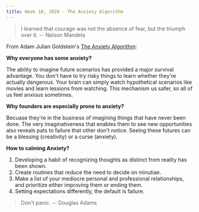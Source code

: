 ```yaml
---
title: Week 10, 2020 - The Anxiety Algorithm
---
```


> I learned that courage was not the absence of fear, but the triumph over it.  -- Nelson Mandela

From Adam Julian Goldstein's [The Anxiety Algorithm](https://www.adamjuliangoldstein.com/blog/anxiety-algorithm/):

**Why everyone has some anxiety?**

The ability to imagine future scenarios has provided a major survival advantage.
You don't have to try risky things to learn whether they're actually dangerous.
Your brain can simply watch hypothetical scenarios like movies and learn lessions from watching. This mechanism us safer, so all of us feel anxious sometimes.

**Why founders are especially prone to anxiety?**

Becuase they're in the business of imagining things that have never been done. The very imaginativeness that enables them to see new opportunities also reveals pats to failure that other don't notice. Seeing these futures can be a blessing (creativity) or a curse (anxiety).

**How to calming Anxiety?**

1. Developing a habit of recognizing thoughts as distinct from reality has been shown.
2. Create routines that reduce the need to decide on minutiae.
3. Make a list of your mediocre personal and professional relationships, and prioritize either improving them or ending them.
4. Setting expectations differently, the default is failure.

> Don't panic. -- Douglas Adams

